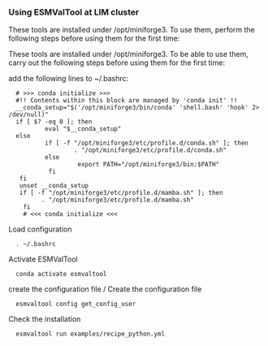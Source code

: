 ### Using ESMValTool at LIM cluster

These tools are installed under /opt/miniforge3. To use them, perform the following steps before using them for the first time:

These tools are installed under /opt/miniforge3. To be able to use them, carry out the following steps before using them for the first time:

add the following lines to ~/.bashrc:

      # >>> conda initialize >>>
      #!! Contents within this block are managed by 'conda init' !!
      __conda_setup="$('/opt/miniforge3/bin/conda' 'shell.bash' 'hook' 2> /dev/null)"
      if [ $? -eq 0 ]; then
              eval "$__conda_setup"
      else
              if [ -f "/opt/miniforge3/etc/profile.d/conda.sh" ]; then
                      . "/opt/miniforge3/etc/profile.d/conda.sh"
              else
                       export PATH="/opt/miniforge3/bin:$PATH"
               fi
       fi
       unset __conda_setup
       if [ -f "/opt/miniforge3/etc/profile.d/mamba.sh" ]; then
             . "/opt/miniforge3/etc/profile.d/mamba.sh"
        fi
        # <<< conda initialize <<<

Load configuration

      . ~/.bashrc
      
Activate ESMValTool

      conda activate esmvaltool
      
create the configuration file / Create the configuration file

      esmvaltool config get_config_user
      
Check the installation

      esmvaltool run examples/recipe_python.yml 
